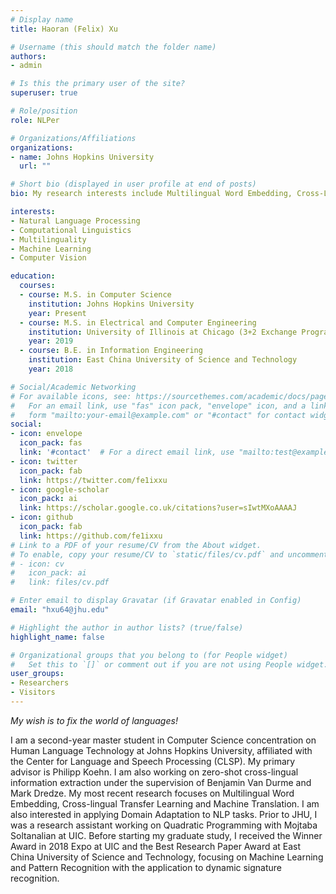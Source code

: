 ```yaml
---
# Display name
title: Haoran (Felix) Xu

# Username (this should match the folder name)
authors:
- admin

# Is this the primary user of the site?
superuser: true

# Role/position
role: NLPer

# Organizations/Affiliations
organizations:
- name: Johns Hopkins University
  url: ""

# Short bio (displayed in user profile at end of posts)
bio: My research interests include Multilingual Word Embedding, Cross-Lingual Transfer Learning, Machine Translation and Domain Adaptation.

interests:
- Natural Language Processing
- Computational Linguistics
- Multilinguality
- Machine Learning
- Computer Vision

education:
  courses:
  - course: M.S. in Computer Science
    institution: Johns Hopkins University
    year: Present
  - course: M.S. in Electrical and Computer Engineering
    institution: University of Illinois at Chicago (3+2 Exchange Program)
    year: 2019
  - course: B.E. in Information Engineering
    institution: East China University of Science and Technology 
    year: 2018

# Social/Academic Networking
# For available icons, see: https://sourcethemes.com/academic/docs/page-builder/#icons
#   For an email link, use "fas" icon pack, "envelope" icon, and a link in the
#   form "mailto:your-email@example.com" or "#contact" for contact widget.
social:
- icon: envelope
  icon_pack: fas
  link: '#contact'  # For a direct email link, use "mailto:test@example.org".
- icon: twitter
  icon_pack: fab
  link: https://twitter.com/fe1ixxu
- icon: google-scholar
  icon_pack: ai
  link: https://scholar.google.co.uk/citations?user=sIwtMXoAAAAJ
- icon: github
  icon_pack: fab
  link: https://github.com/fe1ixxu
# Link to a PDF of your resume/CV from the About widget.
# To enable, copy your resume/CV to `static/files/cv.pdf` and uncomment the lines below.
# - icon: cv
#   icon_pack: ai
#   link: files/cv.pdf

# Enter email to display Gravatar (if Gravatar enabled in Config)
email: "hxu64@jhu.edu"

# Highlight the author in author lists? (true/false)
highlight_name: false

# Organizational groups that you belong to (for People widget)
#   Set this to `[]` or comment out if you are not using People widget.
user_groups:
- Researchers
- Visitors
---
```

*My wish is to fix the world of languages!*

I am a second-year master student in Computer Science concentration on Human Language Technology at Johns Hopkins University, affiliated with the Center for Language and Speech Processing (CLSP). My primary advisor is Philipp Koehn. I am also working on zero-shot cross-lingual information extraction under the supervision of Benjamin Van Durme and Mark Dredze. My most recent research focuses on Multilingual Word Embedding, Cross-lingual Transfer Learning and Machine Translation. I am also interested in applying Domain Adaptation to NLP tasks. Prior to JHU, I was a research assistant working on Quadratic Programming with Mojtaba Soltanalian at UIC. Before starting my graduate study, I received the Winner Award in 2018 Expo at UIC and the Best Research Paper Award at East China University of Science and Technology, focusing on Machine Learning and Pattern Recognition with the application to dynamic signature recognition. 
